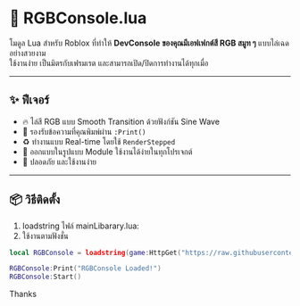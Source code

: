 # 🌈 RGBConsole.lua

โมดูล Lua สำหรับ Roblox ที่ทำให้ **DevConsole ของคุณมีเอฟเฟกต์สี RGB สมูท ๆ** แบบไล่เฉดอย่างสวยงาม  
ใช้งานง่าย เป็นมิตรกับเฟรมเรต และสามารถเปิด/ปิดการทำงานได้ทุกเมื่อ

---

## ✨ ฟีเจอร์

- 🔥 ไล่สี RGB แบบ Smooth Transition ด้วยฟังก์ชัน Sine Wave
- 💬 รองรับข้อความที่คุณพิมพ์ผ่าน `:Print()`
- ♻️ ทำงานแบบ Real-time โดยใช้ `RenderStepped`
- 🧩 ออกแบบในรูปแบบ Module ใช้งานได้ง่ายในทุกโปรเจกต์
- 🧱 ปลอดภัย และใช้งานง่าย

---

## 📦 วิธีติดตั้ง

1. loadstring ไฟล์ mainLibarary.lua:
2. ใช้งานตามฟังชั่น

```lua
local RGBConsole = loadstring(game:HttpGet("https://raw.githubusercontent.com/Tarzzth/Console_RGB/refs/heads/main/mainLibarary.lua"))()

RGBConsole:Print("RGBConsole Loaded!")
RGBConsole:Start()
```
Thanks 
